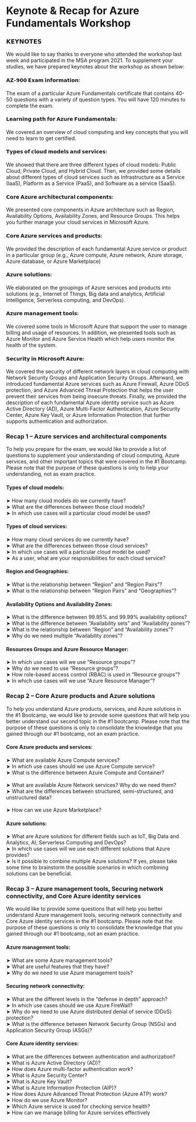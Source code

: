 # Keynote & Recap for Azure Fundamentals Workshop



### 𝗞𝗘𝗬𝗡𝗢𝗧𝗘𝗦
We would like to say thanks to everyone who attended the workshop last week and participated in the MSA program 2021. 
To supplement your studies, we have prepared keynotes about the workshop as shown below:  

#### 𝗔𝗭-𝟵𝟬𝟬 𝗘𝘅𝗮𝗺 𝗶𝗻𝗳𝗼𝗿𝗺𝗮𝘁𝗶𝗼𝗻: 
The exam of a particular Azure Fundamentals certificate that contains 40-50 questions with a variety of question types. You will have 120 minutes to complete the exam. 
#### 𝗟𝗲𝗮𝗿𝗻𝗶𝗻𝗴 𝗽𝗮𝘁𝗵 𝗳𝗼𝗿 𝗔𝘇𝘂𝗿𝗲 𝗙𝘂𝗻𝗱𝗮𝗺𝗲𝗻𝘁𝗮𝗹𝘀:
We covered an overview of cloud computing and key concepts that you will need to learn to get certified. 
#### 𝗧𝘆𝗽𝗲𝘀 𝗼𝗳 𝗰𝗹𝗼𝘂𝗱 𝗺𝗼𝗱𝗲𝗹𝘀 𝗮𝗻𝗱 𝘀𝗲𝗿𝘃𝗶𝗰𝗲𝘀: 
We showed that there are three different types of cloud models: Public Cloud, Private Cloud, and Hybrid Cloud. Then, we provided some details about different types of cloud services such as Infrastructure as a Service (IaaS), Platform as a Service (PaaS), and Software as a service (SaaS). 
#### 𝗖𝗼𝗿𝗲 𝗔𝘇𝘂𝗿𝗲 𝗮𝗿𝗰𝗵𝗶𝘁𝗲𝗰𝘁𝘂𝗿𝗮𝗹 𝗰𝗼𝗺𝗽𝗼𝗻𝗲𝗻𝘁𝘀: 
We presented core components in Azure architecture such as Region, Availability Options, Availability Zones, and Resource Groups. This helps you further manage your cloud services in Microsoft Azure. 
#### 𝗖𝗼𝗿𝗲 𝗔𝘇𝘂𝗿𝗲 𝘀𝗲𝗿𝘃𝗶𝗰𝗲𝘀 𝗮𝗻𝗱 𝗽𝗿𝗼𝗱𝘂𝗰𝘁𝘀:
We provided the description of each fundamental Azure service or product in a particular group (e.g., Azure compute, Azure network, Azure storage, Azure database, or Azure Marketplace) 
#### 𝗔𝘇𝘂𝗿𝗲 𝘀𝗼𝗹𝘂𝘁𝗶𝗼𝗻𝘀: 
We elaborated on the groupings of Azure services and products into solutions (e.g., Internet of Things, Big data and analytics, Artificial Intelligence, Serverless computing, and DevOps). 
#### 𝗔𝘇𝘂𝗿𝗲 𝗺𝗮𝗻𝗮𝗴𝗲𝗺𝗲𝗻𝘁 𝘁𝗼𝗼𝗹𝘀: 
We covered some tools in Microsoft Azure that support the user to manage billing and usage of resources. In addition, we presented tools such as Azure Monitor and Azure Service Health which help users monitor the health of the system. 
#### 𝗦𝗲𝗰𝘂𝗿𝗶𝘁𝘆 𝗶𝗻 𝗠𝗶𝗰𝗿𝗼𝘀𝗼𝗳𝘁 𝗔𝘇𝘂𝗿𝗲: 
We covered the security of different network layers in cloud computing with Network Security Groups and Application Security Groups. Afterward, we introduced fundamental Azure services such as Azure Firewall, Azure DDoS protection, and Azure Advanced Threat Protection that helps the user prevent their services from being insecure threats. Finally, we provided the description of each fundamental Azure identity service such as Azure Active Directory (AD), Azure Multi-Factor Authentication, Azure Security Center, Azure Key Vault, or Azure Information Protection that further supports authentication and authorization. 

### Recap 1 – Azure services and architectural components

To help you prepare for the exam, we would like to provide a list of questions to supplement your understanding of cloud computing, Azure services, and other important topics that were covered in the #1 Bootcamp. Please note that the purpose of these questions is only to help your understanding, not as exam practice.  
#### Types of cloud models:  
➤ How many cloud models do we currently have?<br/>
➤ What are the differences between those cloud models?<br/>
➤ In which use cases will a particular cloud model be used?<br/> 
#### Types of cloud services:  
➤ How many cloud services do we currently have?<br/>
➤ What are the differences between those cloud services?<br/> 
➤ In which use cases will a particular cloud model be used?<br/>
➤ As a user, what are your responsibilities for each cloud service?<br/>
#### Region and Geographies: 
➤ What is the relationship between “Region” and “Region Pairs”?<br/> 
➤ What is the relationship between “Region Pairs” and “Geographies”?<br/>
#### Availability Options and Availability Zones: 
➤ What is the difference between 99.95% and 99.99% availability options?<br/> 
➤ What is the difference between “Availability sets” and “Availability zones”?<br/>
➤ What is the relationship between “Region” and “Availability zones”?<br/>
➤ Why do we need multiple “Availability zones”?<br/>
#### Resources Groups and Azure Resource Manager: 
➤ In which use cases will we use “Resource groups”?<br/> 
➤ Why do we need to use “Resource groups”?<br/>
➤ How role-based access control (RBAC) is used in “Resource groups”?<br/> 
➤ In which use cases will we use “Azure Resource Manager”?<br/>

### Recap 2 – Core Azure products and Azure solutions 

To help you understand Azure products, services, and Azure solutions in the #1 Bootcamp, we would like to provide some questions that will help you better understand our second topic in the #1 bootcamp. Please note that the purpose of these questions is only to consolidate the knowledge that you gained through our #1 bootcamp, not an exam practice. 

#### Core Azure products and services:  
➤ What are available Azure Compute services? <br/>
➤ In which use cases should we use Azure Compute service? <br/>
➤ What is the difference between Azure Compute and Container?<br/>  
➤ What are available Azure Network services? Why do we need them? <br/>
➤ What are the differences between structured, semi-structured, and unstructured data?<br/>  
➤ How can we use Azure Marketplace? <br/>
#### Azure solutions:  
➤ What are Azure solutions for different fields such as IoT, Big Data and Analytics, AI, Serverless Computing and DevOps? <br/>
➤ In which use cases will we use each different solutions that Azure provides? <br/>
➤ Is it possible to combine multiple Azure solutions? If yes, please take some time to brainstorm the possible scenarios in which combining solutions can be beneficial. <br/>

### Recap 3 – Azure management tools, Securing network connectivity, and Core Azure identity services
We would like to provide some questions that will help you better understand Azure management tools, securing network connectivity and Core Azure identity services in the #1 bootcamp. Please note that the purpose of these questions is only to consolidate the knowledge that you gained through our #1 bootcamp, not an exam practice. 

#### Azure management tools:  
➤ What are some Azure management tools? <br/>
➤ What are useful features that they have? <br/> 
➤ Why do we need to use Azure management tools? <br/>

#### Securing network connectivity:  
➤ What are the different levels in the “defense in depth” approach? <br/>
➤ In which use cases should we use Azure FireWall? <br/>
➤ Why do we need to use Azure distributed denial of service (DDoS) protection? <br/>
➤ What is the difference between Network Security Group (NSGs) and Application Security Group (ASGs)? <br/>

#### Core Azure identity services:  
➤ What are the differences between authentication and authorization? <br/>
➤ What is Azure Active Directory (AD)? <br/>
➤ How does Azure multi-factor authentication work? <br/>
➤ What is Azure Security Center? <br/>
➤ What is Azure Key Vault? <br/>
➤ What is Azure Information Protection (AIP)? <br/>
➤ How does Azure Advanced Threat Protection (Azure ATP) work? <br/>
➤ How do we use Azure Monitor? <br/>
➤ Which Azure service is used for checking service health? <br/>
➤ How can we manage billing for Azure services effectively <br/>
